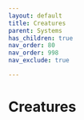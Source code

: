 ```yaml
---
layout: default
title: Creatures
parent: Systems
has_children: true
nav_order: 80
nav_order: 998
nav_exclude: true

---
```


# Creatures


